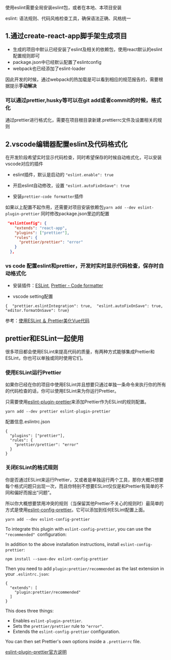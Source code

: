 使用eslint需要全局安装eslint包，或者在本地、本项目安装

eslint: 语法规则、代码风格检查工具，确保语法正确、风格统一


## 1.通过create-react-app脚手架生成项目

* 生成的项目中默认已经安装了eslint及相关的依赖包，使用react默认的eslint配置规则即可
* package.json中已经默认配置了eslintconfig
* webpack也已经添加了eslint-loader

因此开发的时候，通过webpack的热加载是可以看到相应的规范报告的，需要根据提示**手动解决**

### 可以通过prettier,husky等可以在git add或者commit的时候，格式化

 通过prettier进行格式化，需要在项目根目录新建.prettierrc文件及设置相关的规则

## 2.vscode编辑器配置eslint及代码格式化

在开发阶段希望实时显示代码检查，同时希望保存的时候自动格式化，可以安装vscode对应的插件

* eslint插件，默认是启动的 `"eslint.enable": true`
* 开启eslint自动修改，设置 `"eslint.autoFixOnSave": true`

* 安装`prettier-code formatter`插件

如果以上配置不起作用，还需要对项目安装依赖包`yarn add --dev eslint-plugin-prettier`
同时修改package.json里边的配置
```json
 "eslintConfig": {
    "extends": "react-app",
    "plugins": ["prettier"],
    "rules": {
      "prettier/prettier": "error"
    }
  },
```

### vs code 配置eslint和prettier，开发时实时显示代码检查，保存时自动格式化


* 安装插件：[ESLint](https://marketplace.visualstudio.com/items?itemName=dbaeumer.vscode-eslint), [Prettier - Code formatter](https://marketplace.visualstudio.com/items?itemName=esbenp.prettier-vscode)

* vscode setting配置

```
{  "prettier.eslintIntegration": true,  "eslint.autoFixOnSave": true,  "editor.formatOnSave": true}

```


参考：[使用ESLint ＆ Prettier美化Vue代码](https://www.imooc.com/article/39856)

## prettier和ESLint一起使用
很多项目都会使用ESLint来提高代码的质量，有两种方式能够集成Prettier和ESLint，你也可以单独或同时使用它们。

### 使用ESLint运行Prettier

如果你已经在你的项目中使用ESLint并且想要只通过单独一条命令来执行你的所有的代码检查的话，你可以使用ESLint来为你运行Prettier。

只需要使用[eslint-plugin-prettier](https://github.com/prettier/eslint-plugin-prettier)来添加Prettier作为ESLint的规则配置。

`yarn add --dev prettier eslint-plugin-prettier`

配置信息.eslintrc.json
```
{
  "plugins": ["prettier"],
  "rules": {
    "prettier/prettier": "error"
  }
}
```
### 关闭ESLint的格式规则

你是否通过ESLint来运行Prettier，又或者是单独运行两个工具，那你大概只想要每个格式问题只出现一次，而且你特别不想要ESLint仅仅是和Prettier有简单的不同和偏好而报出“问题”。

所以你大概想要禁用冲突的规则（当保留其他Prettier不关心的规则时）最简单的方式是使用[eslint-config-prettier](https://github.com/prettier/eslint-config-prettier)。它可以添加到任何ESLint配置上面。

`yarn add --dev eslint-config-prettier`



To integrate this plugin with `eslint-config-prettier`, you can use the `"recommended" `configuration:

In addition to the above installation instructions, install `eslint-config-prettier`:

`npm install --save-dev eslint-config-prettier`

Then you need to add `plugin:prettier/recommended` as the last extension in your `.eslintrc.json`:
```
{
  "extends": [
    "plugin:prettier/recommended"
  ]
}
```
This does three things:

* Enables `eslint-plugin-prettier`.
* Sets the `prettier/prettier` rule to `"error"`.
* Extends the `eslint-config-prettier` configuration.

You can then set Prettier's own options inside a `.prettierrc` file.


[eslint-plugin-prettier官方说明](https://github.com/prettier/eslint-plugin-prettier)



